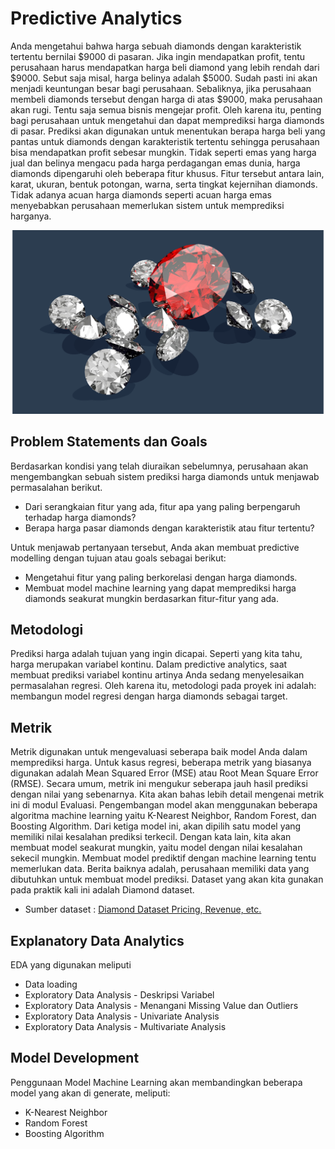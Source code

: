 # Predictive Analytics

Anda mengetahui bahwa harga sebuah diamonds dengan karakteristik tertentu bernilai $9000 di pasaran.  Jika ingin mendapatkan profit, 
tentu perusahaan harus mendapatkan harga beli diamond yang lebih rendah dari $9000. Sebut saja misal, harga belinya adalah $5000. 
Sudah pasti ini akan menjadi keuntungan besar bagi perusahaan. Sebaliknya, jika perusahaan membeli diamonds tersebut dengan harga di atas $9000, 
maka perusahaan akan rugi. Tentu saja semua bisnis mengejar profit. Oleh karena itu, 
penting bagi perusahaan untuk mengetahui dan dapat memprediksi harga diamonds di pasar. Prediksi akan digunakan untuk menentukan berapa harga beli yang pantas untuk diamonds dengan 
karakteristik tertentu sehingga perusahaan bisa mendapatkan profit sebesar mungkin. 
Tidak seperti emas yang harga jual dan belinya mengacu pada harga perdagangan emas dunia, harga diamonds dipengaruhi oleh beberapa fitur khusus. 
Fitur tersebut antara lain, karat, ukuran, bentuk potongan, warna, serta tingkat kejernihan diamonds. Tidak adanya acuan harga diamonds seperti acuan harga emas menyebabkan perusahaan memerlukan sistem untuk memprediksi harganya.

![Gambar Diamond](https://github.com/olober76/PredictiveAnalyticsDiamond/blob/main/assets/diamondpic.png)


## Problem Statements dan Goals
Berdasarkan kondisi yang telah diuraikan sebelumnya, perusahaan akan mengembangkan sebuah sistem prediksi harga diamonds untuk menjawab permasalahan berikut.

- Dari serangkaian fitur yang ada, fitur apa yang paling berpengaruh terhadap harga diamonds?
- Berapa harga pasar diamonds dengan karakteristik atau fitur tertentu?  

Untuk  menjawab pertanyaan tersebut, Anda akan membuat predictive modelling dengan tujuan atau goals sebagai berikut:

- Mengetahui fitur yang paling berkorelasi dengan harga diamonds.
- Membuat model machine learning yang dapat memprediksi harga diamonds seakurat mungkin berdasarkan fitur-fitur yang ada.


## Metodologi
Prediksi harga adalah tujuan yang ingin dicapai. Seperti yang kita tahu, harga merupakan variabel kontinu. Dalam predictive analytics, saat membuat prediksi variabel kontinu artinya Anda sedang menyelesaikan permasalahan regresi. Oleh karena itu, metodologi pada proyek ini adalah: membangun model regresi dengan harga diamonds sebagai target.



## Metrik

Metrik digunakan untuk mengevaluasi seberapa baik model Anda dalam memprediksi harga. Untuk kasus regresi, beberapa metrik yang biasanya digunakan adalah Mean Squared Error (MSE) atau Root Mean Square Error (RMSE). Secara umum, metrik ini mengukur seberapa jauh hasil prediksi dengan nilai yang sebenarnya. Kita akan bahas lebih detail mengenai metrik ini di modul Evaluasi. Pengembangan model akan menggunakan beberapa algoritma machine learning yaitu K-Nearest Neighbor, Random Forest, dan Boosting Algorithm. Dari ketiga model ini, akan dipilih satu model yang memiliki nilai kesalahan prediksi terkecil. Dengan kata lain, kita akan membuat model seakurat mungkin, yaitu model dengan nilai kesalahan sekecil mungkin.
Membuat model prediktif dengan machine learning tentu memerlukan data. Berita baiknya adalah, perusahaan memiliki data yang dibutuhkan untuk membuat model prediksi. Dataset yang akan kita gunakan pada praktik kali ini adalah Diamond dataset.


-  Sumber dataset : [Diamond Dataset Pricing, Revenue, etc.](https://github.com/tidyverse/ggplot2/tree/main/data-raw)


## Explanatory Data Analytics
EDA yang digunakan meliputi

- Data loading
- Exploratory Data Analysis - Deskripsi Variabel
- Exploratory Data Analysis - Menangani Missing Value dan Outliers
- Exploratory Data Analysis - Univariate Analysis
- Exploratory Data Analysis - Multivariate Analysis

## Model Development
Penggunaan Model Machine Learning akan membandingkan beberapa model yang akan di generate, meliputi: 

- K-Nearest Neighbor
- Random Forest
- Boosting Algorithm

